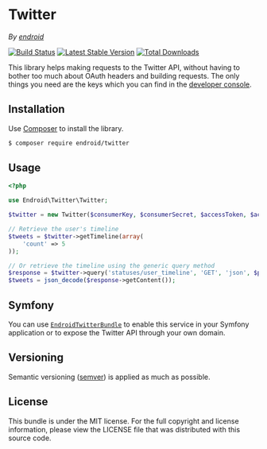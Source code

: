 Twitter
=======

*By [endroid](http://endroid.nl/)*

[![Build Status](https://secure.travis-ci.org/endroid/Twitter.png)](http://travis-ci.org/endroid/Twitter)
[![Latest Stable Version](https://poser.pugx.org/endroid/twitter/v/stable.png)](https://packagist.org/packages/endroid/twitter)
[![Total Downloads](https://poser.pugx.org/endroid/twitter/downloads.png)](https://packagist.org/packages/endroid/twitter)

This library helps making requests to the Twitter API, without having to bother too much about OAuth headers and
building requests. The only things you need are the keys which you can find in the [developer console](https://dev.twitter.com/).

## Installation

Use [Composer](https://getcomposer.org/) to install the library.

``` bash
$ composer require endroid/twitter
```

## Usage

```php
<?php

use Endroid\Twitter\Twitter;

$twitter = new Twitter($consumerKey, $consumerSecret, $accessToken, $accessTokenSecret);

// Retrieve the user's timeline
$tweets = $twitter->getTimeline(array(
    'count' => 5
));

// Or retrieve the timeline using the generic query method
$response = $twitter->query('statuses/user_timeline', 'GET', 'json', $parameters);
$tweets = json_decode($response->getContent());

```

## Symfony

You can use [`EndroidTwitterBundle`](https://github.com/endroid/EndroidTwitterBundle) to enable this service in your Symfony
application or to expose the Twitter API through your own domain.

## Versioning

Semantic versioning ([semver](http://semver.org/)) is applied as much as possible.

## License

This bundle is under the MIT license. For the full copyright and license information, please view the LICENSE file that
was distributed with this source code.
